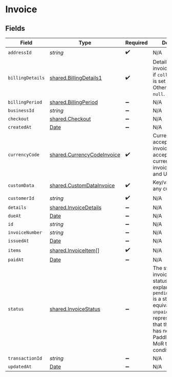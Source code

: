 # Invoice


## Fields

| Field                                                                                                                                                                                                                              | Type                                                                                                                                                                                                                               | Required                                                                                                                                                                                                                           | Description                                                                                                                                                                                                                        | Example                                                                                                                                                                                                                            |
| ---------------------------------------------------------------------------------------------------------------------------------------------------------------------------------------------------------------------------------- | ---------------------------------------------------------------------------------------------------------------------------------------------------------------------------------------------------------------------------------- | ---------------------------------------------------------------------------------------------------------------------------------------------------------------------------------------------------------------------------------- | ---------------------------------------------------------------------------------------------------------------------------------------------------------------------------------------------------------------------------------- | ---------------------------------------------------------------------------------------------------------------------------------------------------------------------------------------------------------------------------------- |
| `addressId`                                                                                                                                                                                                                        | *string*                                                                                                                                                                                                                           | :heavy_check_mark:                                                                                                                                                                                                                 | N/A                                                                                                                                                                                                                                | add_01ghbkbv8s6kjram8fbfz49p45                                                                                                                                                                                                     |
| `billingDetails`                                                                                                                                                                                                                   | [shared.BillingDetails1](../../../sdk/models/shared/billingdetails1.md)                                                                                                                                                            | :heavy_check_mark:                                                                                                                                                                                                                 | Details for invoicing. Required if `collection_mode` is set to `manual`. Otherwise must be `null`.                                                                                                                                 |                                                                                                                                                                                                                                    |
| `billingPeriod`                                                                                                                                                                                                                    | [shared.BillingPeriod](../../../sdk/models/shared/billingperiod.md)                                                                                                                                                                | :heavy_minus_sign:                                                                                                                                                                                                                 | N/A                                                                                                                                                                                                                                |                                                                                                                                                                                                                                    |
| `businessId`                                                                                                                                                                                                                       | *string*                                                                                                                                                                                                                           | :heavy_minus_sign:                                                                                                                                                                                                                 | N/A                                                                                                                                                                                                                                | biz_01ghbkcbs88yxj4fxecevjz9g7                                                                                                                                                                                                     |
| `checkout`                                                                                                                                                                                                                         | [shared.Checkout](../../../sdk/models/shared/checkout.md)                                                                                                                                                                          | :heavy_minus_sign:                                                                                                                                                                                                                 | N/A                                                                                                                                                                                                                                |                                                                                                                                                                                                                                    |
| `createdAt`                                                                                                                                                                                                                        | [Date](https://developer.mozilla.org/en-US/docs/Web/JavaScript/Reference/Global_Objects/Date)                                                                                                                                      | :heavy_minus_sign:                                                                                                                                                                                                                 | N/A                                                                                                                                                                                                                                |                                                                                                                                                                                                                                    |
| `currencyCode`                                                                                                                                                                                                                     | [shared.CurrencyCodeInvoice](../../../sdk/models/shared/currencycodeinvoice.md)                                                                                                                                                    | :heavy_check_mark:                                                                                                                                                                                                                 | Currency codes accepted for invoice. Current accepted currencies for invoice: EUR, GPB and USD.                                                                                                                                    |                                                                                                                                                                                                                                    |
| `customData`                                                                                                                                                                                                                       | [shared.CustomDataInvoice](../../../sdk/models/shared/customdatainvoice.md)                                                                                                                                                        | :heavy_check_mark:                                                                                                                                                                                                                 | Key/value pairs of any custom data                                                                                                                                                                                                 |                                                                                                                                                                                                                                    |
| `customerId`                                                                                                                                                                                                                       | *string*                                                                                                                                                                                                                           | :heavy_check_mark:                                                                                                                                                                                                                 | N/A                                                                                                                                                                                                                                | ctm_01ghbkbbm326p19wh85fnr0xft                                                                                                                                                                                                     |
| `details`                                                                                                                                                                                                                          | [shared.InvoiceDetails](../../../sdk/models/shared/invoicedetails.md)                                                                                                                                                              | :heavy_minus_sign:                                                                                                                                                                                                                 | N/A                                                                                                                                                                                                                                |                                                                                                                                                                                                                                    |
| `dueAt`                                                                                                                                                                                                                            | [Date](https://developer.mozilla.org/en-US/docs/Web/JavaScript/Reference/Global_Objects/Date)                                                                                                                                      | :heavy_minus_sign:                                                                                                                                                                                                                 | N/A                                                                                                                                                                                                                                |                                                                                                                                                                                                                                    |
| `id`                                                                                                                                                                                                                               | *string*                                                                                                                                                                                                                           | :heavy_minus_sign:                                                                                                                                                                                                                 | N/A                                                                                                                                                                                                                                | inv_01ghbk4xjn4qdsmstcwzgcgg35                                                                                                                                                                                                     |
| `invoiceNumber`                                                                                                                                                                                                                    | *string*                                                                                                                                                                                                                           | :heavy_minus_sign:                                                                                                                                                                                                                 | N/A                                                                                                                                                                                                                                | 123-45678                                                                                                                                                                                                                          |
| `issuedAt`                                                                                                                                                                                                                         | [Date](https://developer.mozilla.org/en-US/docs/Web/JavaScript/Reference/Global_Objects/Date)                                                                                                                                      | :heavy_minus_sign:                                                                                                                                                                                                                 | N/A                                                                                                                                                                                                                                |                                                                                                                                                                                                                                    |
| `items`                                                                                                                                                                                                                            | [shared.InvoiceItem](../../../sdk/models/shared/invoiceitem.md)[]                                                                                                                                                                  | :heavy_check_mark:                                                                                                                                                                                                                 | N/A                                                                                                                                                                                                                                |                                                                                                                                                                                                                                    |
| `paidAt`                                                                                                                                                                                                                           | [Date](https://developer.mozilla.org/en-US/docs/Web/JavaScript/Reference/Global_Objects/Date)                                                                                                                                      | :heavy_minus_sign:                                                                                                                                                                                                                 | N/A                                                                                                                                                                                                                                |                                                                                                                                                                                                                                    |
| `status`                                                                                                                                                                                                                           | [shared.InvoiceStatus](../../../sdk/models/shared/invoicestatus.md)                                                                                                                                                                | :heavy_minus_sign:                                                                                                                                                                                                                 | The status of the invoice. Most of statuses are self-explanatory. `pending_acceptance` is a state equivalent of `unpaid` but represents the fact that the customer has not yet accept Paddle's invoicing MoR terms and conditions. | paid                                                                                                                                                                                                                               |
| `transactionId`                                                                                                                                                                                                                    | *string*                                                                                                                                                                                                                           | :heavy_minus_sign:                                                                                                                                                                                                                 | N/A                                                                                                                                                                                                                                | txn_01gr689rcf018r2b4bjbrmdh4k                                                                                                                                                                                                     |
| `updatedAt`                                                                                                                                                                                                                        | [Date](https://developer.mozilla.org/en-US/docs/Web/JavaScript/Reference/Global_Objects/Date)                                                                                                                                      | :heavy_minus_sign:                                                                                                                                                                                                                 | N/A                                                                                                                                                                                                                                |                                                                                                                                                                                                                                    |